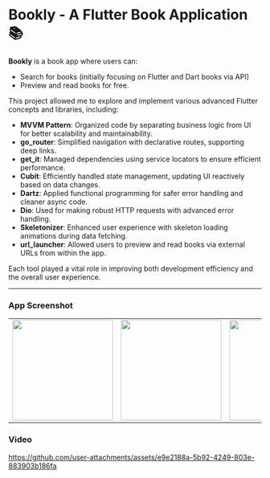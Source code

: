# Bookly - A Flutter Book Application 📚

**Bookly** is a book app where users can:
- Search for books (initially focusing on Flutter and Dart books via API)
- Preview and read books for free.

This project allowed me to explore and implement various advanced Flutter concepts and libraries, including:

- **MVVM Pattern**: Organized code by separating business logic from UI for better scalability and maintainability.
- **go_router**: Simplified navigation with declarative routes, supporting deep links.
- **get_it**: Managed dependencies using service locators to ensure efficient performance.
- **Cubit**: Efficiently handled state management, updating UI reactively based on data changes.
- **Dartz**: Applied functional programming for safer error handling and cleaner async code.
- **Dio**: Used for making robust HTTP requests with advanced error handling.
- **Skeletonizer**: Enhanced user experience with skeleton loading animations during data fetching.
- **url_launcher**: Allowed users to preview and read books via external URLs from within the app.

Each tool played a vital role in improving both development efficiency and the overall user experience.

---

### App Screenshot

<table>
  <tr>
    <td><img src="https://github.com/user-attachments/assets/b554649e-8ec1-4546-8dc2-3483da891371" width="200"/></td>
    <td><img src="https://github.com/user-attachments/assets/f69bae6a-47c9-4a35-8ab3-a6ea23dca84b" width="200"/></td>
    <td><img src="https://github.com/user-attachments/assets/7b667c59-a088-4315-8665-61fbfb74fc54" width="200"/></td>
   
  </tr>
</table>


###  Video

https://github.com/user-attachments/assets/e9e2188a-5b92-4249-803e-883903b186fa


